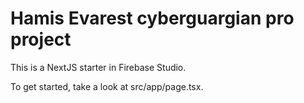 # Hamis Evarest cyberguargian pro project

This is a NextJS starter in Firebase Studio.

To get started, take a look at src/app/page.tsx.
